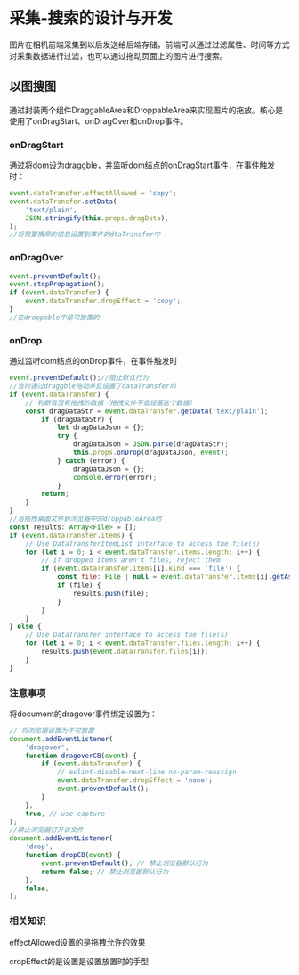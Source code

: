 # 采集-搜索的设计与开发

图片在相机前端采集到以后发送给后端存储，前端可以通过过滤属性、时间等方式对采集数据进行过滤，也可以通过拖动页面上的图片进行搜索。

## 以图搜图

通过封装两个组件DraggableArea和DroppableArea来实现图片的拖放。核心是使用了onDragStart、onDragOver和onDrop事件。

### onDragStart

通过将dom设为draggble，并监听dom结点的onDragStart事件，在事件触发时：

```javascript
event.dataTransfer.effectAllowed = 'copy';
event.dataTransfer.setData(
    'text/plain',
    JSON.stringify(this.props.dragData),
);
//将需要携带的信息设置到事件的dtaTransfer中
```

### onDragOver

```javascript
event.preventDefault();
event.stopPropagation();
if (event.dataTransfer) {
    event.dataTransfer.dropEffect = 'copy';
}
//在droppable中是可放置的
```

### onDrop

通过监听dom结点的onDrop事件，在事件触发时

```javascript
event.preventDefault();//阻止默认行为
//当时通过draggble拖动并且设置了dataTransfer时
if (event.dataTransfer) {
    // 判断有没有拖拽的数据（拖拽文件不会设置这个数据）
    const dragDataStr = event.dataTransfer.getData('text/plain');
        if (dragDataStr) {
            let dragDataJson = {};
            try {
                dragDataJson = JSON.parse(dragDataStr);
                this.props.onDrop(dragDataJson, event);
            } catch (error) {
                dragDataJson = {};
                console.error(error);
            }
    	return;
    }
}
//当拖拽桌面文件到浏览器中的droppableArea时
const results: Array<File> = [];
if (event.dataTransfer.items) {
    // Use DataTransferItemList interface to access the file(s)
    for (let i = 0; i < event.dataTransfer.items.length; i++) {
        // If dropped items aren't files, reject them
        if (event.dataTransfer.items[i].kind === 'file') {
            const file: File | null = event.dataTransfer.items[i].getAsFile();
            if (file) {
                results.push(file);
            }
        }
    }
} else {
    // Use DataTransfer interface to access the file(s)
    for (let i = 0; i < event.dataTransfer.files.length; i++) {
        results.push(event.dataTransfer.files[i]);
    }
}
```

### 注意事项

将document的dragover事件绑定设置为：

```javascript
// 将浏览器设置为不可放置
document.addEventListener(
    'dragover',
    function dragoverCB(event) {
        if (event.dataTransfer) {
            // eslint-disable-next-line no-param-reassign
            event.dataTransfer.dropEffect = 'none';
            event.preventDefault();
        }
    },
    true, // use capture
);
//禁止浏览器打开该文件
document.addEventListener(
    'drop',
    function dropCB(event) {
        event.preventDefault(); // 禁止浏览器默认行为
        return false; // 禁止浏览器默认行为
    },
    false,
);
```

### 相关知识

effectAllowed设置的是拖拽允许的效果

cropEffect的是设置是设置放置时的手型











